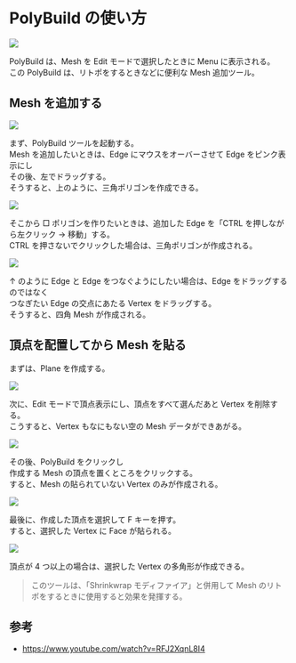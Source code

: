 # PolyBuild の使い方

<!-- SUMMARY:PolyBuild の使い方 -->

![](https://gyazo.com/44c670cff895c3994e50e2cecea0363b.png)

PolyBuild は、Mesh を Edit モードで選択したときに Menu に表示される。  
この PolyBuild は、リトポをするときなどに便利な Mesh 追加ツール。

## Mesh を追加する

![](https://gyazo.com/b7c6a82cf6fd51f7780bcf45397c4305.gif)

まず、PolyBuild ツールを起動する。  
Mesh を追加したいときは、Edge にマウスをオーバーさせて Edge をピンク表示にし  
その後、左でドラッグする。  
そうすると、上のように、三角ポリゴンを作成できる。

![](https://gyazo.com/9e2fa464b1a983b4e9dbfcc7a26c908e.gif)

そこから □ ポリゴンを作りたいときは、追加した Edge を「CTRL を押しながら左クリック → 移動」する。  
CTRL を押さないでクリックした場合は、三角ポリゴンが作成される。

![](https://gyazo.com/a117f5482da484b26a2652079d337fb8.gif)

↑ のように Edge と Edge をつなぐようにしたい場合は、Edge をドラッグするのではなく  
つなぎたい Edge の交点にあたる Vertex をドラッグする。  
そうすると、四角 Mesh が作成される。

## 頂点を配置してから Mesh を貼る

まずは、Plane を作成する。

![](https://gyazo.com/56338886651807effd0aaf7fef1f12a9.gif)

次に、Edit モードで頂点表示にし、頂点をすべて選んだあと Vertex を削除する。  
こうすると、Vertex もなにもない空の Mesh データができあがる。

![](https://gyazo.com/6048c012f329ade5b20ea52b7cde6359.gif)

その後、PolyBuild をクリックし  
作成する Mesh の頂点を置くところをクリックする。  
すると、Mesh の貼られていない Vertex のみが作成される。

![](https://gyazo.com/4b1ea9047be53956179b42f2fecd2ee7.gif)

最後に、作成した頂点を選択して F キーを押す。  
すると、選択した Vertex に Face が貼られる。

![](https://gyazo.com/31822f5295807e1cfc337f19961d0c87.png)

頂点が 4 つ以上の場合は、選択した Vertex の多角形が作成できる。

> このツールは、「Shrinkwrap モディファイア」と併用して
> Mesh のリトポをするときに使用すると効果を発揮する。

## 参考

- https://www.youtube.com/watch?v=RFJ2XqnL8I4
